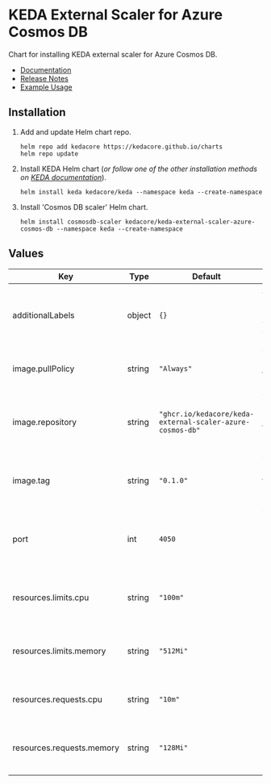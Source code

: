 # KEDA External Scaler for Azure Cosmos DB

Chart for installing KEDA external scaler for Azure Cosmos DB.

- [Documentation](https://github.com/kedacore/keda-external-scaler-azure-cosmos-db#readme)
- [Release Notes](https://github.com/kedacore/keda-external-scaler-azure-cosmos-db/releases/tag/v0.1.0)
- [Example Usage](https://github.com/kedacore/keda-external-scaler-azure-cosmos-db/tree/main/src/Scaler.Demo)

## Installation

1. Add and update Helm chart repo.

    ```shell
    helm repo add kedacore https://kedacore.github.io/charts
    helm repo update
    ```

1. Install KEDA Helm chart (*or follow one of the other installation methods on [KEDA documentation](https://keda.sh/docs/deploy)*).

    ```shell
    helm install keda kedacore/keda --namespace keda --create-namespace
    ```

1. Install 'Cosmos DB scaler' Helm chart.

    ```shell
    helm install cosmosdb-scaler kedacore/keda-external-scaler-azure-cosmos-db --namespace keda --create-namespace
    ```

## Values

| Key | Type | Default | Description |
|---|---|---|---|
| additionalLabels | object | `{}` | Additional labels that should be applied to all resources |
| image.pullPolicy | string | `"Always"` | The image pull policy for Cosmos DB scaler |
| image.repository | string | `"ghcr.io/kedacore/keda-external-scaler-azure-cosmos-db"` | The Docker image repository to use for Cosmos DB scaler |
| image.tag | string | `"0.1.0"` | The Docker image tag to use for Cosmos DB scaler |
| port | int | `4050` | The incoming port for Cosmos DB scaler service |
| resources.limits.cpu | string | `"100m"` | Maximum limit on CPU for Cosmos DB scaler   pod |
| resources.limits.memory | string | `"512Mi"` | Maximum limit on memory for Cosmos DB scaler pod |
| resources.requests.cpu | string | `"10m"` | Initial CPU request by Cosmos DB scaler pod |
| resources.requests.memory | string | `"128Mi"` | Initial memory request by Cosmos DB scaler pod |
